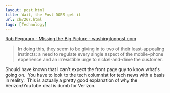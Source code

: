 ```yaml
---
layout: post.html
title: Wait, the Post DOES get it
url: ch/267.html
tags: [Technology]
---
```

[Rob Pegoraro - Missing the Big Picture - washingtonpost.com](http://www.washingtonpost.com/wp-dyn/content/article/2006/11/27/AR2006112701309.html)

> In doing this, they seem to be giving in to two of their least-appealing instincts: a need to regulate every single aspect of the mobile-phone experience and an irresistible urge to nickel-and-dime the customer.

Should have known that I can't expect the front page guy to know what's going on.  You have to look to the tech columnist for tech news with a basis in reality.  This is actually a pretty good explanation of why the Verizon/YouTube deal is dumb for Verizon.
